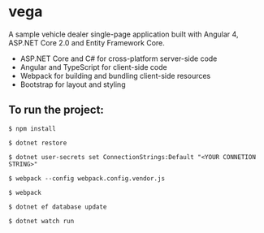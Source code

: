 # vega
A sample vehicle dealer single-page application built with Angular 4, ASP.NET Core 2.0 and Entity Framework Core.

- ASP.NET Core and C# for cross-platform server-side code
- Angular and TypeScript for client-side code
- Webpack for building and bundling client-side resources
- Bootstrap for layout and styling


## To run the project:

`$ npm install`

`$ dotnet restore`

`$ dotnet user-secrets set ConnectionStrings:Default "<YOUR CONNETION STRING>"`

`$ webpack --config webpack.config.vendor.js`

`$ webpack`

`$ dotnet ef database update`

`$ dotnet watch run`
